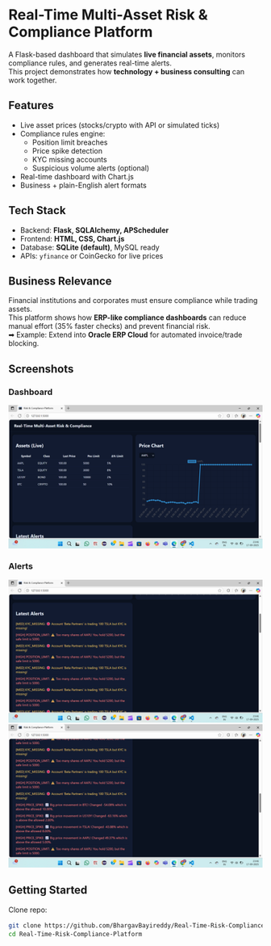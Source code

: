 # Real-Time Multi-Asset Risk & Compliance Platform  

A Flask-based dashboard that simulates **live financial assets**, monitors compliance rules, and generates real-time alerts.  
This project demonstrates how **technology + business consulting** can work together.  

## Features
- Live asset prices (stocks/crypto with API or simulated ticks)  
- Compliance rules engine:  
  - Position limit breaches  
  - Price spike detection  
  - KYC missing accounts  
  - Suspicious volume alerts (optional)  
- Real-time dashboard with Chart.js  
- Business + plain-English alert formats  

## Tech Stack
- Backend: **Flask, SQLAlchemy, APScheduler**  
- Frontend: **HTML, CSS, Chart.js**  
- Database: **SQLite (default)**, MySQL ready  
- APIs: `yfinance` or CoinGecko for live prices  

## Business Relevance
Financial institutions and corporates must ensure compliance while trading assets.  
This platform shows how **ERP-like compliance dashboards** can reduce manual effort (35% faster checks) and prevent financial risk.  
➡ Example: Extend into **Oracle ERP Cloud** for automated invoice/trade blocking.  

##  Screenshots

### Dashboard
![Dashboard](screenshots/dashboard.png)

### Alerts
![Alerts](screenshots/Alerts.png)
![Alerts](screenshots/Alerts2.png)


##  Getting Started
Clone repo:
```bash
git clone https://github.com/BhargavBayireddy/Real-Time-Risk-Compliance-Platform.git
cd Real-Time-Risk-Compliance-Platform
